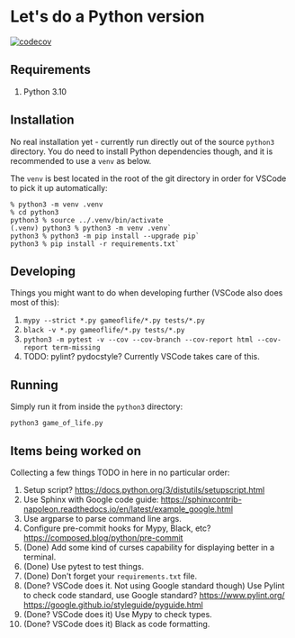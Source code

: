 # Let's do a Python version

[![codecov](https://codecov.io/gh/meh9/game-of-life/branch/main/graph/badge.svg?token=82OI1W6WTU)](https://codecov.io/gh/meh9/game-of-life)


## Requirements

1. Python 3.10


## Installation

No real installation yet - currently run directly out of the source `python3` directory. You do need to install Python dependencies though, and it is recommended to use a `venv` as below.

The `venv` is best located in the root of the git directory in order for VSCode to pick it up automatically:

```
% python3 -m venv .venv    
% cd python3 
python3 % source ../.venv/bin/activate
(.venv) python3 % python3 -m venv .venv`
python3 % python3 -m pip install --upgrade pip`
python3 % pip install -r requirements.txt`
```

## Developing

Things you might want to do when developing further (VSCode also does most of this):

1. `mypy --strict *.py gameoflife/*.py tests/*.py`
1. `black -v *.py gameoflife/*.py tests/*.py`
1. `python3 -m pytest -v --cov --cov-branch --cov-report html --cov-report term-missing`
1. TODO: pylint? pydocstyle? Currently VSCode takes care of this.


## Running

Simply run it from inside the `python3` directory:
```
python3 game_of_life.py
```


## Items being worked on

Collecting a few things TODO in here in no particular order:
1. Setup script? https://docs.python.org/3/distutils/setupscript.html
1. Use Sphinx with Google code guide: https://sphinxcontrib-napoleon.readthedocs.io/en/latest/example_google.html
1. Use argparse to parse command line args.
1. Configure pre-commit hooks for Mypy, Black, etc? https://composed.blog/python/pre-commit
1. (Done) Add some kind of curses capability for displaying better in a terminal.
1. (Done) Use pytest to test things.
1. (Done) Don't forget your `requirements.txt` file.
1. (Done? VSCode does it. Not using Google standard though) Use Pylint to check code standard, use Google standard? https://www.pylint.org/ https://google.github.io/styleguide/pyguide.html
1. (Done? VSCode does it) Use Mypy to check types.
1. (Done? VSCode does it) Black as code formatting.

